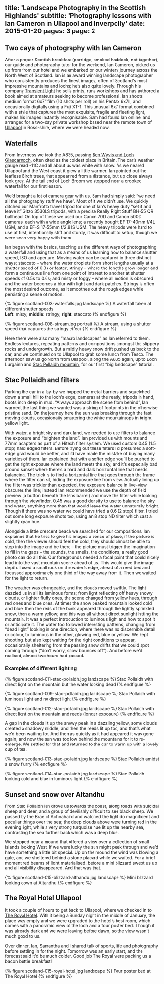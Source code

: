 title: 'Landscape Photography in the Scottish Highlands'
subtitle: 'Photography lessons with Ian Cameron in Ullapool and Inverpolly'
date: 2015-01-20
pages: 3
page: 2
---

## Two days of photography with Ian Cameron

After a proper Scottish breakfast (porridge, smoked haddock, not together), our guide and photography tutor for the weekend, Ian Cameron, picked us up from from our hotel and we embarked on our wintery journey across the North West of Scotland. Ian is an award winning landscape photographer who consistently produces the finest images, often of Scotland‘s most impressive mountains and lochs; he’s also quite lovely. Through his company [Transient Light](http://www.transientlight.co.uk/) he sells prints, runs workshops and has authored a book aimed at amateurs seeking to become professional. Ian shoots medium format 6x7” film (10 shots per roll) on his Pentax 6x7ll, and occasionally digitally using a Fuji XT-1. This unusual 6x7 format combined with a style that captures the most exquisite, fragile and fleeting light, makes his images instantly recognisable. Sam had found Ian online, and arranged for a two-day private workshop based near the remote town of [Ullapool](http://en.wikipedia.org/wiki/Ullapool) in Ross-shire, where we were headed now.

## Waterfalls

From Inverness we took the A835, passing [Ben Wyvis and Loch Glascarnoch](http://en.wikipedia.org/wiki/Ben_Wyvis), often cited as the coldest place in Britain. The car’s weather gauge read -11C and all about us was white with snow. As we neared Ullapool and the West coast it grew a little warmer. Ian pointed out the leafless Birch trees, that appear red from a distance, but up close always look grey. At the tail end of Loch Broom we stopped near a crooked waterfall for our first lesson.

We’d brought a lot of camera gear with us. Sam had simply said: “we need all the photography stuff we have”. Most of it we didn’t use. We quickly ditched our Manfrotto travel tripod for one of Ian’s heavy duty “set it and leave it” Gitzo 3530LS tripods, with a precise Really Right Stuff BH-55 QR ballhead. On top of these we used our Canon 70D and Canon 500D cameras, each with a wide angle lens; a recently bought EF 17-40mm f/4L USM, and a EF-S 17-55mm f/2.8 IS USM. The heavy tripods were hard to use at first, intentionally stiff and sturdy, it was difficult to setup, though we were soon very happy with them.

Ian began with the basics, teaching us the different ways of photographing a waterfall and using that as a means of us learning how to balance shutter speed, ISO and aperture. Moving water can be captured in three distinct ways; staccato – where the water droplets form short lengths usually at a shutter speed of 0.3s or faster; stringy – where the lengths grow longer and form a continuous line from one point of interest to another at shutter speeds of 0.5s to 0.6s; and misty or foggy – where all motion is obscured and the water becomes a blur with light and dark patches. Stringy is often the most desired outcome, as it smoothes out the rough edges while persisting a sense of motion.

{% figure scotland-003-waterfalls.jpg landscape %}
A waterfall taken at different shutter speeds<br/>__Left__: misty, __middle__: stringy, __right__: staccato
{% endfigure %}

{% figure scotland-008-stream.jpg portrait %}
A stream, using a shutter speed that captures the stringy effect
{% endfigure %}

Here there were also many “macro landscapes” as Ian referred to them. Endless textures, repeating patterns and compositions amongst the slippery rocks and undergrowth. But a mildly heavy snow drift pushed us back to the car, and we continued on to Ullapool to grab some lunch from Tesco. The afternoon saw us go North from Ullapool, along the A835 again, up to Loch Lurgainn and [Stac Pollaidh mountain](http://en.wikipedia.org/wiki/Stac_Pollaidh), for our first “big landscape” tutorial.

## Stac Pollaidh and filters

Parking the car in a lay-by we hopped the metal barriers and squelched down a small hill to the loch’s edge, cameras at the ready, tripods in hand, boots inch deep in mud. “Always approach the scene from behind”, Ian warned, the last thing we wanted was a string of footprints in the otherwise pristine sand. On the journey here the sun was breaking through the fast moving clouds, occasionally smattering the white mountaintops in bright yellow light.

With water, a bright sky and dark land, we needed to use filters to balance the exposure and “brighten the land”. Ian provided us with mounts and 77mm adapters as part of a Hitech filter system. We used custom 0.45 (1.5 stop) hard edged filters. Before trying out these filters I’d presumed a soft-edge grad would be better, and I’d have made the mistake of buying many varieties of them. Ian explained that with a softer edge you’ll be pushed to get the right exposure where the land meets the sky, and it’s especially bad around sunset where there’s a hard and dark horizontal line that needs balancing. The trick is to find a horizontal line that goes through the frame where the filter can sit, hiding the exposure line from view. Actually lining up the filter was trickier than expected, the exposure balance in live-view obscures the line; instead Ian recommended we use the depth of field preview (a button beneath the lens barrel) and move the filter while looking through the viewfinder. 0.45 was a good density to use to balance the sky and water, anything more than that would leave the water unnaturally bright. Though if there was no water we could have tried a 0.6 (2 stop) filter. I tried out some long exposure shots too, using an 8 stop ND filter which cast a slightly cyan hue.

Alongside a little crescent beach we searched for our compositions. Ian explained that he tries to give his images a sense of place, if the picture is cold, then the viewer should feel the cold, they should almost be able to step into the image and be there – the picture must trigger the imagination to fill in the gaps – the sounds, the smells, the conditions; a really good photo can do all this. Our foregrounds needed a focal point that could nicely lead into the vast mountain scene ahead of us. This would give the image depth. I used a small rock on the water’s edge, ahead of a reed bed and focussed approximately one third of the way away from it. Then we waited for the light to return.

The weather was changeable, and the clouds moved swiftly. The light dazzled us in all its luminous forms; from light reflecting off heavy snowy clouds, or lighter fluffy ones, the scene changed from yellow hues, through red ones and blue ones. At times the snow peaked mountain looked cold and blue, then the reds of the bank appeared through the lightly sprinkled snow, then a warm yellow; and this was all without direct sunlight hitting the mountain. It was a perfect introduction to luminous light and how to spot it or anticipate it. The water too followed interesting patterns, changing from “dead light” looking in one direction, where there was no discernible detail or colour, to luminous in the other, glowing red, blue or yellow. We kept shooting, but also kept waiting for the right conditions to appear, occasionally sheltering from the passing snow drifts that we could spot coming through (“don’t worry, snow bounces off”). And before we’d realised, almost two hours had passed.

### Examples of different lighting

{% figure scotland-011-stac-pollaidh.jpg landscape %}
Stac Pollaidh with direct light on the mountain but the water looking dead
{% endfigure %}

{% figure scotland-009-stac-pollaidh.jpg landscape %}
Stac Pollaidh with luminous light and no direct light
{% endfigure %}

{% figure scotland-012-stac-pollaidh.jpg landscape %}
Stac Pollaidh with direct light on the mountain and reeds (longer exposure)
{% endfigure %}

A gap in the clouds lit up the snowy peak in a dazzling yellow, some clouds created a shadowy middle, and then the reeds lit up too, and that’s what we’d been waiting for. And then as quickly as it had appeared it was gone again, and now the sun was too low behind the mountains for it to re-emerge. We settled for that and returned to the car to warm up with a lovely cup of tea.

{% figure scotland-013-stac-pollaidh.jpg landscape %}
Stac Pollaidh amidst a snow flurry
{% endfigure %}

{% figure scotland-014-stac-pollaidh.jpg landscape %}
Stac Pollaidh looking cold and blue in luminous light
{% endfigure %}

## Sunset and snow over Altandhu

From Stac Pollaidh Ian drove us towards the coast, along roads with suicidal sheep and deer, and a group of devilishly difficult to see black sheep. We passed by the Brae of Achnahaird and watched the light do magnificent and peculiar things over the sea; the deep clouds above were turning red in the evening light, while a very strong turquoise hue lit up the nearby sea, contrasting the sea further back which was a deep blue.

We stopped near a mound that offered a view over a collection of small islands looking West. If we were lucky the sun might peek through and we’d have something a little bit special. Up on the mound the wind was blowing a gale, and we sheltered behind a stone placard while we waited. For a brief moment red beams of light materialised, before a mini blizzard swept us up and all visibility disappeared. And that was that.

{% figure scotland-015-blizzard-althandu.jpg landscape %}
Mini blizzard looking down at Altandhu
{% endfigure %}

## The Royal Hotel Ullapool

It took a couple of hours to get back to Ullapool, where we checked in to [The Royal Hotel](http://www.tripadvisor.co.uk/ShowUserReviews-g316004-d254018-r250810192-Royal_Hotel-Ullapool_Scottish_Highlands_Scotland.html). With it being a Sunday night in the middle of January, the place was empty and we were upgraded to the hotel’s best room, which comes with a panoramic view of the loch and a four poster bed. Though it was already dark and we were leaving before dawn, so the view wasn’t much good to us.

Over dinner, Ian, Samantha and I shared talk of sports, life and photography before settling in for the night. Tomorrow was an early start, and the forecast said it’d be much colder. Good job The Royal were packing us a bacon buttie breakfast!

{% figure scotland-015-royal-hotel.jpg landscape %}
Four poster bed at The Royal Hotel
{% endfigure %}
